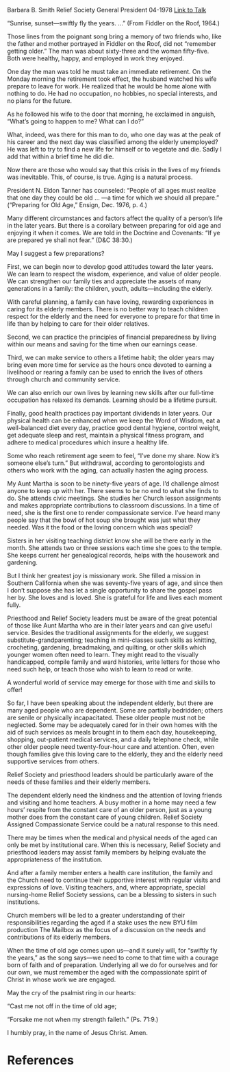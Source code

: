 Barbara B. Smith
Relief Society General President
04-1978
[Link to Talk](https://www.churchofjesuschrist.org/study/general-conference/1978/04/in-the-time-of-old-age?lang=eng)

“Sunrise, sunset—swiftly fly the years. …” (From Fiddler on the Roof, 1964.)

Those lines from the poignant song bring a memory of two friends who, like the father and mother portrayed in Fiddler on the Roof, did not “remember getting older.” The man was about sixty-three and the woman fifty-five. Both were healthy, happy, and employed in work they enjoyed.

One day the man was told he must take an immediate retirement. On the Monday morning the retirement took effect, the husband watched his wife prepare to leave for work. He realized that he would be home alone with nothing to do. He had no occupation, no hobbies, no special interests, and no plans for the future.

As he followed his wife to the door that morning, he exclaimed in anguish, “What’s going to happen to me? What can I do?”

What, indeed, was there for this man to do, who one day was at the peak of his career and the next day was classified among the elderly unemployed? He was left to try to find a new life for himself or to vegetate and die. Sadly I add that within a brief time he did die.

Now there are those who would say that this crisis in the lives of my friends was inevitable. This, of course, is true. Aging is a natural process.

President N. Eldon Tanner has counseled: “People of all ages must realize that one day they could be old … —a time for which we should all prepare.” (“Preparing for Old Age,” Ensign, Dec. 1976, p. 4.)

Many different circumstances and factors affect the quality of a person’s life in the later years. But there is a corollary between preparing for old age and enjoying it when it comes. We are told in the Doctrine and Covenants: “If ye are prepared ye shall not fear.” (D&C 38:30.)

May I suggest a few preparations?

First, we can begin now to develop good attitudes toward the later years. We can learn to respect the wisdom, experience, and value of older people. We can strengthen our family ties and appreciate the assets of many generations in a family: the children, youth, adults—including the elderly.

With careful planning, a family can have loving, rewarding experiences in caring for its elderly members. There is no better way to teach children respect for the elderly and the need for everyone to prepare for that time in life than by helping to care for their older relatives.

Second, we can practice the principles of financial preparedness by living within our means and saving for the time when our earnings cease.

Third, we can make service to others a lifetime habit; the older years may bring even more time for service as the hours once devoted to earning a livelihood or rearing a family can be used to enrich the lives of others through church and community service.

We can also enrich our own lives by learning new skills after our full-time occupation has relaxed its demands. Learning should be a lifetime pursuit.

Finally, good health practices pay important dividends in later years. Our physical health can be enhanced when we keep the Word of Wisdom, eat a well-balanced diet every day, practice good dental hygiene, control weight, get adequate sleep and rest, maintain a physical fitness program, and adhere to medical procedures which insure a healthy life.

Some who reach retirement age seem to feel, “I’ve done my share. Now it’s someone else’s turn.” But withdrawal, according to gerontologists and others who work with the aging, can actually hasten the aging process.

My Aunt Martha is soon to be ninety-five years of age. I’d challenge almost anyone to keep up with her. There seems to be no end to what she finds to do. She attends civic meetings. She studies her Church lesson assignments and makes appropriate contributions to classroom discussions. In a time of need, she is the first one to render compassionate service. I’ve heard many people say that the bowl of hot soup she brought was just what they needed. Was it the food or the loving concern which was special?

Sisters in her visiting teaching district know she will be there early in the month. She attends two or three sessions each time she goes to the temple. She keeps current her genealogical records, helps with the housework and gardening.

But I think her greatest joy is missionary work. She filled a mission in Southern California when she was seventy-five years of age, and since then I don’t suppose she has let a single opportunity to share the gospel pass her by. She loves and is loved. She is grateful for life and lives each moment fully.

Priesthood and Relief Society leaders must be aware of the great potential of those like Aunt Martha who are in their later years and can give useful service. Besides the traditional assignments for the elderly, we suggest substitute-grandparenting; teaching in mini-classes such skills as knitting, crocheting, gardening, breadmaking, and quilting, or other skills which younger women often need to learn. They might read to the visually handicapped, compile family and ward histories, write letters for those who need such help, or teach those who wish to learn to read or write.

A wonderful world of service may emerge for those with time and skills to offer!

So far, I have been speaking about the independent elderly, but there are many aged people who are dependent. Some are partially bedridden; others are senile or physically incapacitated. These older people must not be neglected. Some may be adequately cared for in their own homes with the aid of such services as meals brought in to them each day, housekeeping, shopping, out-patient medical services, and a daily telephone check, while other older people need twenty-four-hour care and attention. Often, even though families give this loving care to the elderly, they and the elderly need supportive services from others.

Relief Society and priesthood leaders should be particularly aware of the needs of these families and their elderly members.

The dependent elderly need the kindness and the attention of loving friends and visiting and home teachers. A busy mother in a home may need a few hours’ respite from the constant care of an older person, just as a young mother does from the constant care of young children. Relief Society Assigned Compassionate Service could be a natural response to this need.

There may be times when the medical and physical needs of the aged can only be met by institutional care. When this is necessary, Relief Society and priesthood leaders may assist family members by helping evaluate the appropriateness of the institution.

And after a family member enters a health care institution, the family and the Church need to continue their supportive interest with regular visits and expressions of love. Visiting teachers, and, where appropriate, special nursing-home Relief Society sessions, can be a blessing to sisters in such institutions.

Church members will be led to a greater understanding of their responsibilities regarding the aged if a stake uses the new BYU film production The Mailbox as the focus of a discussion on the needs and contributions of its elderly members.

When the time of old age comes upon us—and it surely will, for “swiftly fly the years,” as the song says—we need to come to that time with a courage born of faith and of preparation. Underlying all we do for ourselves and for our own, we must remember the aged with the compassionate spirit of Christ in whose work we are engaged.

May the cry of the psalmist ring in our hearts:

“Cast me not off in the time of old age;

“Forsake me not when my strength faileth.” (Ps. 71:9.)

I humbly pray, in the name of Jesus Christ. Amen.

# References

